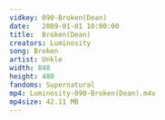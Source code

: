 ```yaml
---
vidkey: 090-Broken(Dean)
date:   2009-01-01 10:00:00
title:  Broken(Dean)
creators: Luminosity
song: Broken
artist: Unkle
width: 848
height: 480
fandoms: Supernatural
mp4: Luminosity-090-Broken(Dean).m4v
mp4size: 42.11 MB
---
```


  <div>
  
  </div>
  